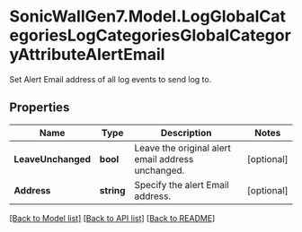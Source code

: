# SonicWallGen7.Model.LogGlobalCategoriesLogCategoriesGlobalCategoryAttributeAlertEmail
Set Alert Email address of all log events to send log to.

## Properties

Name | Type | Description | Notes
------------ | ------------- | ------------- | -------------
**LeaveUnchanged** | **bool** | Leave the original alert email address unchanged. | [optional] 
**Address** | **string** | Specify the alert Email address. | [optional] 

[[Back to Model list]](../README.md#documentation-for-models) [[Back to API list]](../README.md#documentation-for-api-endpoints) [[Back to README]](../README.md)

